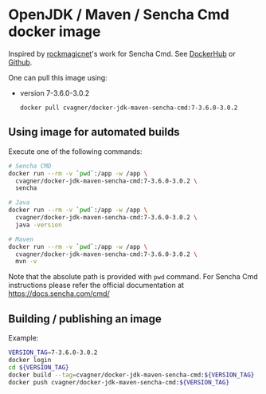 # OpenJDK / Maven / Sencha Cmd docker image

Inspired by [rockmagicnet](https://github.com/rockmagic)'s work for Sencha Cmd. See [DockerHub](https://hub.docker.com/r/rockmagicnet/sencha-cmd) or [Github](https://github.com/rockmagic/sencha-cmd).

One can pull this image using:
* version 7-3.6.0-3.0.2

  ```docker pull cvagner/docker-jdk-maven-sencha-cmd:7-3.6.0-3.0.2```

## Using image for automated builds

Execute one of the following commands:

```bash
# Sencha CMD
docker run --rm -v `pwd`:/app -w /app \
  cvagner/docker-jdk-maven-sencha-cmd:7-3.6.0-3.0.2 \
  sencha

# Java
docker run --rm -v `pwd`:/app -w /app \
  cvagner/docker-jdk-maven-sencha-cmd:7-3.6.0-3.0.2 \
  java -version

# Maven
docker run --rm -v `pwd`:/app -w /app \
  cvagner/docker-jdk-maven-sencha-cmd:7-3.6.0-3.0.2 \
  mvn -v
```

Note that the absolute path is provided with `pwd` command. For Sencha Cmd instructions please refer the official documentation at https://docs.sencha.com/cmd/

## Building / publishing an image

Example:

```bash
VERSION_TAG=7-3.6.0-3.0.2
docker login
cd ${VERSION_TAG}
docker build --tag=cvagner/docker-jdk-maven-sencha-cmd:${VERSION_TAG} .
docker push cvagner/docker-jdk-maven-sencha-cmd:${VERSION_TAG}
```
